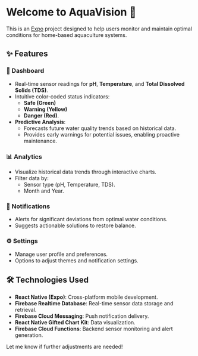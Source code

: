 # Welcome to AquaVision 👋

This is an [Expo](https://expo.dev) project designed to help users monitor and maintain optimal conditions for home-based aquaculture systems.

## ✨ Features

### 🌟 Dashboard
- Real-time sensor readings for **pH**, **Temperature**, and **Total Dissolved Solids (TDS)**.
- Intuitive color-coded status indicators: 
  - **Safe (Green)** 
  - **Warning (Yellow)** 
  - **Danger (Red)**.
- **Predictive Analysis**: 
  - Forecasts future water quality trends based on historical data.
  - Provides early warnings for potential issues, enabling proactive maintenance.

### 📊 Analytics
- Visualize historical data trends through interactive charts.
- Filter data by:
  - Sensor type (pH, Temperature, TDS).
  - Month and Year.

### 🔔 Notifications
- Alerts for significant deviations from optimal water conditions.
- Suggests actionable solutions to restore balance.

### ⚙️ Settings
- Manage user profile and preferences.
- Options to adjust themes and notification settings.

## 🛠 Technologies Used

- **React Native (Expo)**: Cross-platform mobile development.
- **Firebase Realtime Database**: Real-time sensor data storage and retrieval.
- **Firebase Cloud Messaging**: Push notification delivery.
- **React Native Gifted Chart Kit**: Data visualization.
- **Firebase Cloud Functions**: Backend sensor monitoring and alert generation.


Let me know if further adjustments are needed!

